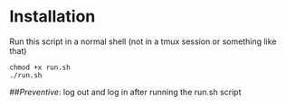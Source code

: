 # Installation
Run this script in a normal shell (not in a tmux session or something like that)
```
chmod +x run.sh
./run.sh
```
##_Preventive_:
log out and log in after running the run.sh script
